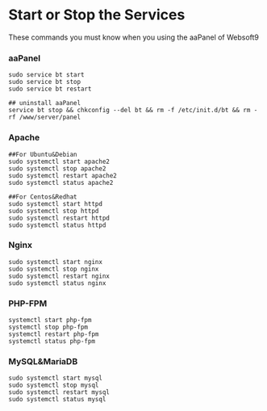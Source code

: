 # Start or Stop the Services

These commands you must know when you using the aaPanel of Websoft9

### aaPanel
```shell
sudo service bt start
sudo service bt stop
sudo service bt restart

## uninstall aaPanel
service bt stop && chkconfig --del bt && rm -f /etc/init.d/bt && rm -rf /www/server/panel
```


### Apache

```shell
##For Ubuntu&Debian
sudo systemctl start apache2
sudo systemctl stop apache2
sudo systemctl restart apache2
sudo systemctl status apache2

##For Centos&Redhat
sudo systemctl start httpd
sudo systemctl stop httpd
sudo systemctl restart httpd
sudo systemctl status httpd
```


### Nginx

```shell
sudo systemctl start nginx
sudo systemctl stop nginx
sudo systemctl restart nginx
sudo systemctl status nginx
```

### PHP-FPM

```shell
systemctl start php-fpm
systemctl stop php-fpm
systemctl restart php-fpm
systemctl status php-fpm
```

### MySQL&MariaDB

```shell
sudo systemctl start mysql
sudo systemctl stop mysql
sudo systemctl restart mysql
sudo systemctl status mysql
```